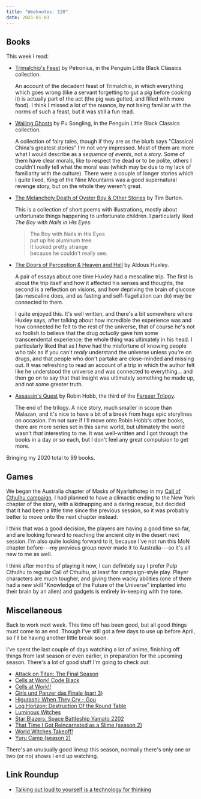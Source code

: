 ```yaml
---
title: "Weeknotes: 120"
date: 2021-01-03
---
```


## Books

This week I read:

- [Trimalchio's Feast][] by Petronius, in the Penguin Little Black Classics collection.

  An account of the decadent feast of Trimalchio, in which everything
  which goes wrong (like a servant forgetting to gut a pig before
  cooking it) is actually part of the act (the pig was gutted, and
  filled with more food).  I think I missed a lot of the nuance, by
  not being familiar with the norms of such a feast, but it was still
  a fun read.

- [Wailing Ghosts][] by Pu Songling, in the Penguin Little Black Classics collection.

  A collection of fairy tales, though if they are as the blurb says
  "Classical China's greatest stories" I'm not very impressed.  Most
  of them are more what I would describe as a *sequence of events*,
  not a *story*.  Some of them have clear morals, like to respect the
  dead or to be polite, others I couldn't really tell what the moral
  was (which may be due to my lack of familiarity with the culture).
  There were a couple of longer stories which I quite liked, King of
  the Nine Mountains was a good supernatural revenge story, but on the
  whole they weren't great.

- [The Melancholy Death of Oyster Boy & Other Stories][] by Tim Burton.

  This is a collection of short poems with illustrations, mostly about
  unfortunate things happening to unfortunate children.  I
  particularly liked *The Boy with Nails in His Eyes*:

  > The Boy with Nails in His Eyes<br>
  > put up his aluminum tree.<br>
  > It looked pretty strange<br>
  > because he couldn't really see.

- [The Doors of Perception & Heaven and Hell][] by Aldous Huxley.

  A pair of essays about one time Huxley had a mescaline trip.  The
  first is about the trip itself and how it affected his senses and
  thoughts, the second is a reflection on visions, and how depriving
  the brain of glucose (as mescaline does, and as fasting and
  self-flagellation can do) may be connected to them.

  I quite enjoyed this.  It's well written, and there's a bit
  somewhere where Huxley says, after talking about how incredible the
  experience was and how connected he felt to the rest of the
  universe, that of course he's not so foolish to believe that the
  drug *actually* gave him some transcendental experience; the whole
  thing was ultimately in his head.  I particularly liked that as I
  *have* had the misfortune of knowing people who talk as if you can't
  *really* understand the universe unless you're on drugs, and that
  people who don't partake are close-minded and missing out.  It was
  refreshing to read an account of a trip in which the author felt
  like he understood the universe and was connected to
  everything... and then go on to say that that insight was ultimately
  something he made up, and not some greater truth.

- [Assassin's Quest][] by Robin Hobb, the third of the [Farseer Trilogy][].

  The end of the trilogy.  A nice story, much smaller in scope than
  Malazan, and it's nice to have a bit of a break from huge epic
  storylines on occasion.  I'm not sure if I'll move onto Robin Hobb's
  other books, there are more series set in this same world, but
  ultimately the world wasn't *that* interesting to me.  It was
  well-written and I got through the books in a day or so each, but I
  don't feel any great compulsion to get more.

Bringing my 2020 total to 99 books.

[Trimalchio's Feast]: https://www.penguin.co.uk/books/278430/trimalchio-s-feast/9780141398006.html
[Wailing Ghosts]: https://www.penguin.co.uk/books/279182/wailing-ghosts/9780141398167.html
[The Melancholy Death of Oyster Boy & Other Stories]: https://en.wikipedia.org/wiki/The_Melancholy_Death_of_Oyster_Boy_%26_Other_Stories
[The Doors of Perception & Heaven and Hell]: https://www.goodreads.com/book/show/5128.The_Doors_of_Perception_Heaven_and_Hell
[Assassin's Quest]: https://en.wikipedia.org/wiki/Assassin%27s_Quest
[Farseer Trilogy]: https://en.wikipedia.org/wiki/The_Farseer_Trilogy

## Games

We began the Australia chapter of Masks of Nyarlathotep in my [Call of
Cthulhu campaign][].  I had planned to have a climactic ending to the
New York chapter of the story, with a kidnapping and a daring rescue,
but decided that it had been a little time since the previous session,
so it was probably better to move onto the next chapter instead.

I think that was a good decision, the players are having a good time
so far, and are looking forward to reaching the ancient city in the
desert next session.  I'm also quite looking forward to it, because
I've not run this MoN chapter before---my previous group never made it
to Australia---so it's all new to me as well.

I think after months of playing it now, I can definitely say I prefer
Pulp Cthulhu to regular Call of Cthulhu, at least for campaign-style
play.  Player characters are much tougher, and giving them wacky
abilities (one of them had a new skill "Knowledge of the Future of the
Universe" implanted into their brain by an alien) and gadgets is
entirely in-keeping with the tone.

[Call of Cthulhu campaign]: campaign-notes-2020-05-call-of-cthulhu.html


## Miscellaneous

Back to work next week.  This time off has been good, but all good
things must come to an end.  Though I've still got a few days to use
up before April, so I'll be having another little break soon.

I've spent the last couple of days watching a lot of anime, finishing
off things from last season or even earlier, in preparation for the
upcoming season.  There's a lot of good stuff I'm going to check out:

- [Attack on Titan: The Final Season](https://www.anime-planet.com/anime/attack-on-titan-the-final-season)
- [Cells at Work! Code Black](https://www.anime-planet.com/anime/cells-at-work-code-black)
- [Cells at Work!!](https://www.anime-planet.com/anime/cells-at-work-2)
- [Girls und Panzer das Finale (part 3)](https://www.anime-planet.com/anime/girls-und-panzer-saishuushou-3)
- [Higurashi: When They Cry - Gou](https://www.anime-planet.com/anime/higurashi-when-they-cry-gou)
- [Log Horizon: Destruction Of the Round Table](https://www.anime-planet.com/anime/log-horizon-destruction-of-the-round-table)
- [Luminous Witches](https://www.anime-planet.com/anime/renmei-kuugun-koukuu-mahou-ongakutai-luminous-witches)
- [Star Blazers: Space Battleship Yamato 2202](https://www.anime-planet.com/anime/star-blazers-space-battleship-yamato-2202-movie)
- [That Time I Got Reincarnated as a Slime (season 2)](https://www.anime-planet.com/anime/that-time-i-got-reincarnated-as-a-slime-season-2)
- [World Witches Takeoff!](https://www.anime-planet.com/anime/world-witches-hasshin-shimasu)
- [Yuru Camp (season 2)](https://www.anime-planet.com/anime/laid-back-camp-2nd-season)

There's an unusually good lineup this season, normally there's only
one or two (or no) shows I end up watching.


## Link Roundup

- [Talking out loud to yourself is a technology for thinking](https://psyche.co/ideas/talking-out-loud-to-yourself-is-a-technology-for-thinking)
